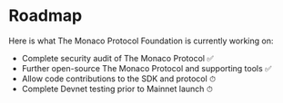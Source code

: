 # Roadmap

Here is what The Monaco Protocol Foundation is currently working on:

- Complete security audit of The Monaco Protocol ✅
- Further open-source The Monaco Protocol and supporting tools ✅
- Allow code contributions to the SDK and protocol ⏱
- Complete Devnet testing prior to Mainnet launch ⏱
